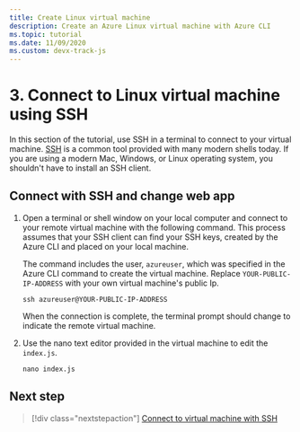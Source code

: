 ```yaml
---
title: Create Linux virtual machine
description: Create an Azure Linux virtual machine with Azure CLI 
ms.topic: tutorial
ms.date: 11/09/2020
ms.custom: devx-track-js
---
```


# 3. Connect to Linux virtual machine using SSH

In this section of the tutorial, use SSH in a terminal to connect to your virtual machine. [SSH](https://www.ssh.com/ssh/) is a common tool provided with many modern shells today. If you are using a modern Mac, Windows, or Linux operating system, you shouldn't have to install an SSH client. 

## Connect with SSH and change web app

1. Open a terminal or shell window on your local computer and connect to your remote virtual machine with the following command. This process assumes that your SSH client can find your SSH keys, created by the Azure CLI and placed on your local machine. 

    The command includes the user, `azureuser`, which was specified in the Azure CLI command to create the virtual machine. Replace `YOUR-PUBLIC-IP-ADDRESS` with your own virtual machine's public Ip. 

    ```console
    ssh azureuser@YOUR-PUBLIC-IP-ADDRESS
    ``` 

    When the connection is complete, the terminal prompt should change to indicate the remote virtual machine. 

1. Use the nano text editor provided in the virtual machine to edit the `index.js`. 

    ```console
    nano index.js
    ```

## Next step

> [!div class="nextstepaction"]
> [Connect to virtual machine with SSH](connect-linux-virtual-ssh.md) 